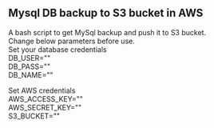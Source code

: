 ## Mysql DB backup to S3 bucket in AWS
A bash script to get MySql backup and push it to S3 bucket. <br />
Change below parameters before use.    
Set your database credentials  
DB_USER="" <br />
DB_PASS="" <br />
DB_NAME=""

Set AWS credentials <br />
AWS_ACCESS_KEY="" <br />
AWS_SECRET_KEY="" <br />
S3_BUCKET=""
